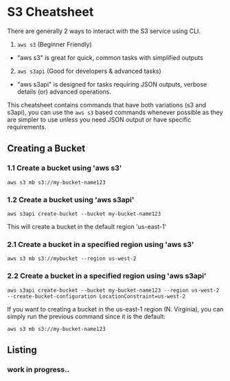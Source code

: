 # S3 Cheatsheet
There are generally 2 ways to interact with the S3 service using CLI.
 1. ```aws s3``` (Beginner Friendly)
  - "aws s3" is great for quick, common tasks with simplified outputs
  
 2. ```aws s3api``` (Good for developers & advanced tasks)
 - "aws s3api" is designed for tasks requiring JSON outputs, verbose details (or) advanced operations.

This cheatsheet contains commands that have both variations (s3 and s3api), you can use the ```aws s3``` based commands whenever possible as they are simpler to use unless you need JSON output or have specific requirements.

## Creating a Bucket

### 1.1 Create a bucket using 'aws s3'
```text
aws s3 mb s3://my-bucket-name123
```

### 1.2 Create a bucket using 'aws s3api'
```text
aws s3api create-bucket --bucket my-bucket-name123
```
This will create a bucket in the default region 'us-east-1'

### 2.1 Create a bucket in a specified region using 'aws s3'
```text
aws s3 mb s3://mybucket --region us-west-2
```
### 2.2 Create a bucket in a specified region using 'aws s3api'
```text
aws s3api create-bucket --bucket my-bucket-name123 --region us-west-2 --create-bucket-configuration LocationConstraint=us-west-2
```
If you want to creating a bucket in the us-east-1 region (N. Virginia), you can simply run the previous command since it is the default:
```text
aws s3 mb s3://my-bucket-name123
```

## Listing

### work in progress..
